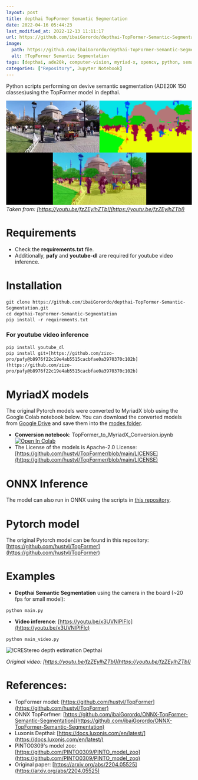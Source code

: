 ```yaml
---
layout: post
title: depthai TopFormer Semantic Segmentation
date: 2022-04-16 05:44:23 
last_modified_at: 2022-12-13 11:11:17 
url: https://github.com/ibaiGorordo/depthai-TopFormer-Semantic-Segmentation
image:
  path: https://github.com/ibaiGorordo/depthai-TopFormer-Semantic-Segmentation/raw/main/doc/img/output.png
  alt: !TopFormer Semantic Segmentation
tags: [depthai, ade20k, computer-vision, myriad-x, opencv, python, semantic-segmentation]
categories: ["Repository", Jupyter Notebook]
---
```

 Python scripts performing on devive semantic segmentation (ADE20K 150 classes)using the TopFormer model in depthai.


![!TopFormer Semantic Segmentation](https://github.com/ibaiGorordo/depthai-TopFormer-Semantic-Segmentation/raw/main/doc/img/output.png)
*Taken from: [https://youtu.be/fzZEylhZTbI](https://youtu.be/fzZEylhZTbI)*

# Requirements

 * Check the **requirements.txt** file. 
 * Additionally, **pafy** and **youtube-dl** are required for youtube video inference.
 
# Installation
```
git clone https://github.com/ibaiGorordo/depthai-TopFormer-Semantic-Segmentation.git
cd depthai-TopFormer-Semantic-Segmentation
pip install -r requirements.txt
```

### For youtube video inference
```
pip install youtube_dl
pip install git+[https://github.com/zizo-pro/pafy@b8976f22c19e4ab5515cacbfae0a3970370c102b](https://github.com/zizo-pro/pafy@b8976f22c19e4ab5515cacbfae0a3970370c102b)
```

# MyriadX models
The original Pytorch models were converted to MyriadX blob using the Google Colab notebook below. You can download the converted models from [Google Drive](https://drive.google.com/drive/folders/1is_eQOVYd_bLP4vO4uAHdCj7byRlzBu7?usp=sharing) and save them into the [modes folder](https://github.com/ibaiGorordo/depthai-TopFormer-Semantic-Segmentation/tree/main/models).
- **Conversion notebook**: TopFormer_to_MyriadX_Conversion.ipynb [![Open In Colab](https://colab.research.google.com/assets/colab-badge.svg)](https://colab.research.google.com/drive/1UuPGpIpFLC2aN2gpsBLkgOcm6WdShIaE?usp=sharing) 
- The License of the models is Apache-2.0 License: [https://github.com/hustvl/TopFormer/blob/main/LICENSE](https://github.com/hustvl/TopFormer/blob/main/LICENSE)

# ONNX Inference
The model can also run in ONNX using the scripts in [this repository](https://github.com/ibaiGorordo/ONNX-TopFormer-Semantic-Segmentation).

# Pytorch model
The original Pytorch model can be found in this repository: [https://github.com/hustvl/TopFormer](https://github.com/hustvl/TopFormer)
 
# Examples

 * **Depthai Semantic Segmentation** using the camera in the board (~20 fps for small model):
 ```
 python main.py
 ```

 * **Video inference**: [https://youtu.be/x3UVNlPlFlc](https://youtu.be/x3UVNlPlFlc)
 ```
 python main_video.py
 ```
 ![!CREStereo depth estimation Depthai](https://github.com/ibaiGorordo/depthai-TopFormer-Semantic-Segmentation/raw/main/doc/img/topformer_depthai.gif)
  
 *Original video: [https://youtu.be/fzZEylhZTbI](https://youtu.be/fzZEylhZTbI)*

# References:
* TopFormer model: [https://github.com/hustvl/TopFormer](https://github.com/hustvl/TopFormer)
* ONNX TopForfmer: [https://github.com/ibaiGorordo/ONNX-TopFormer-Semantic-Segmentation](https://github.com/ibaiGorordo/ONNX-TopFormer-Semantic-Segmentation)
* Luxonis Depthai: [https://docs.luxonis.com/en/latest/](https://docs.luxonis.com/en/latest/)
* PINTO0309's model zoo: [https://github.com/PINTO0309/PINTO_model_zoo](https://github.com/PINTO0309/PINTO_model_zoo)
* Original paper: [https://arxiv.org/abs/2204.05525](https://arxiv.org/abs/2204.05525)
